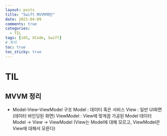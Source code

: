 ```yaml
---
layout: posts
title: "Swift MVVM패턴"
date: 2021-04-09
comments: true
categories:
  - TIL
tags: [iOS, XCode, Swift]
# 목차
toc: true
toc_sticky: true
---
```

# TIL

## MVVM 정리
- Model-View-ViewModel 구조
  Model : 데이터 혹은 서비스
  View : 일반 UI화면 (데이터 바인딩된 화면)
  ViewModel : View에 맞게끔 가공된 Model 데이터
  Model -> View -> ViewModel (View는 Model에 대해 모르고, ViewModel은 View에 대해서 모른다)